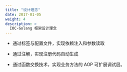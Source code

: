 ```yaml
---
title: "设计理念"
date: 2017-01-05
weight: 4
description: >
  IOC-Golang 框架设计理念
---
```


- 通过标签与配置文件，实现依赖注入和参数读取

- 通过注解，实现注册代码自动生成

- 通过函数交换技术，实现业务方法的 AOP 可扩展调试层。